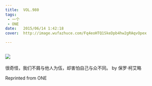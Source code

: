 ```yaml
---
title:	VOL.980
tags:
 - 一个
 - ONE
date:	2015/06/14 1:42:18
cover:	http://image.wufazhuce.com/Fq4eoHTQ1SkeDpb4hw2gRAqvOpex

---
```

![](http://image.wufazhuce.com/Fq4eoHTQ1SkeDpb4hw2gRAqvOpex)
---

很奇怪，我们不屑与他人为伍，却害怕自己与众不同。 by 保罗·柯艾略
 
Reprinted from ONE
